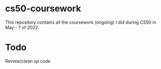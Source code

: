 # cs50-coursework
This repository contains all the coursework (ongoing) I did during CS50 in May - ? of 2022.

# Todo
Review/clean up code
